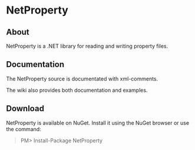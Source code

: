 # NetProperty
## About
NetProperty is a .NET library for reading and writing property files.

## Documentation
The NetProperty source is documentated with xml-comments.

The wiki also provides both documentation and examples.

## Download
NetProperty is available on NuGet. Install it using the NuGet browser or use the command:
> PM> Install-Package NetProperty
